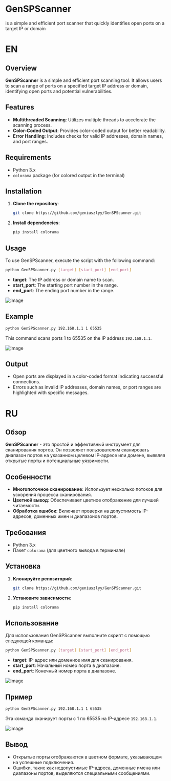 # GenSPScanner
is a simple and efficient port scanner that quickly identifies open ports on a target IP or domain

# EN
## Overview
**GenSPScanner** is a simple and efficient port scanning tool. It allows users to scan a range of ports on a specified target IP address or domain, identifying open ports and potential vulnerabilities.

## Features
- **Multithreaded Scanning**: Utilizes multiple threads to accelerate the scanning process.
- **Color-Coded Output**: Provides color-coded output for better readability.
- **Error Handling**: Includes checks for valid IP addresses, domain names, and port ranges.

## Requirements
- Python 3.x
- `colorama` package (for colored output in the terminal)

## Installation
1. **Clone the repository**:
   ```bash
   git clone https://github.com/geniuszlyy/GenSPScanner.git
   ```
2. **Install dependencies**:
   ```bash
   pip install colorama
   ```

## Usage
To use GenSPScanner, execute the script with the following command:
```bash
python GenSPScanner.py [target] [start_port] [end_port]
```
- **target**: The IP address or domain name to scan.
- **start_port**: The starting port number in the range.
- **end_port**: The ending port number in the range.

![image](https://github.com/user-attachments/assets/70d24f99-3a73-4c5f-a492-32e600200363)


## Example
```bash
python GenSPScanner.py 192.168.1.1 1 65535
```
This command scans ports 1 to 65535 on the IP address `192.168.1.1`.

![image](https://github.com/user-attachments/assets/652b1926-046b-46ff-9ae9-ba32e5528e45)


## Output
- Open ports are displayed in a color-coded format indicating successful connections.
- Errors such as invalid IP addresses, domain names, or port ranges are highlighted with specific messages.

# RU
## Обзор
**GenSPScanner** - это простой и эффективный инструмент для сканирования портов. Он позволяет пользователям сканировать диапазон портов на указанном целевом IP-адресе или домене, выявляя открытые порты и потенциальные уязвимости.

## Особенности
- **Многопоточное сканирование**: Использует несколько потоков для ускорения процесса сканирования.
- **Цветной вывод**: Обеспечивает цветное отображение для лучшей читаемости.
- **Обработка ошибок**: Включает проверки на допустимость IP-адресов, доменных имен и диапазонов портов.

## Требования
- Python 3.x
- Пакет `colorama` (для цветного вывода в терминале)

## Установка
1. **Клонируйте репозиторий**:
   ```bash
   git clone https://github.com/geniuszlyy/GenSPScanner.git
   ```
2. **Установите зависимости**:
   ```bash
   pip install colorama
   ```

## Использование
Для использования GenSPScanner выполните скрипт с помощью следующей команды:
```bash
python GenSPScanner.py [target] [start_port] [end_port]
```
- **target**: IP-адрес или доменное имя для сканирования.
- **start_port**: Начальный номер порта в диапазоне.
- **end_port**: Конечный номер порта в диапазоне.

![image](https://github.com/user-attachments/assets/3599ae8c-dc93-4aad-b4c7-e90adb8bc0d0)


## Пример
```bash
python GenSPScanner.py 192.168.1.1 1 65535
```
Эта команда сканирует порты с 1 по 65535 на IP-адресе `192.168.1.1`.

![image](https://github.com/user-attachments/assets/1c9c05ac-dc7b-4f1e-9658-ddccc08e1989)


## Вывод
- Открытые порты отображаются в цветном формате, указывающем на успешные подключения.
- Ошибки, такие как недопустимые IP-адреса, доменные имена или диапазоны портов, выделяются специальными сообщениями.
